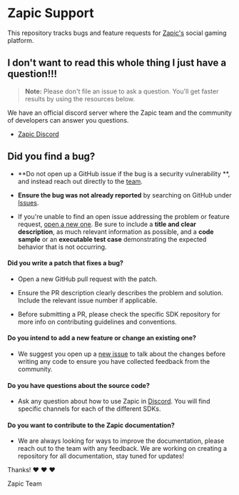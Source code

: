 # Zapic Support

This repository tracks bugs and feature requests for [Zapic's](https://www.zapic.com) social gaming platform.

## I don't want to read this whole thing I just have a question!!!

> **Note:** Please don't file an issue to ask a question. You'll get faster results by using the resources below.

We have an official discord server where the Zapic team and the community of developers can answer you questions.

* [Zapic Discord](https://discord.gg/Kduh53S)

## Did you find a bug?

* **Do not open up a GitHub issue if the bug is a security vulnerability
**, and instead reach out directly to the [team](mailto:contact@zapic.com).

* **Ensure the bug was not already reported** by searching on GitHub under [Issues](https://github.com/ZapicInc/Support/issues).

* If you're unable to find an open issue addressing the problem or feature request, [open a new one](https://github.com/ZapicInc/Support/issues/new). Be sure to include a **title and clear description**, as much relevant information as possible, and a **code sample** or an **executable test case** demonstrating the expected behavior that is not occurring.

#### **Did you write a patch that fixes a bug?**

* Open a new GitHub pull request with the patch.

* Ensure the PR description clearly describes the problem and solution. Include the relevant issue number if applicable.

* Before submitting a PR, please check the specific SDK repository for more info on contributing guidelines and conventions.

#### **Do you intend to add a new feature or change an existing one?**

* We suggest you open up a [new issue](https://github.com/ZapicInc/Support/issues/new) to talk about the changes before writing any code to ensure you have collected feedback from the community.

#### **Do you have questions about the source code?**

* Ask any question about how to use Zapic in [Discord](https://discord.gg/Kduh53S). You will find specific channels for each of the different SDKs.

#### **Do you want to contribute to the Zapic documentation?**

* We are always looking for ways to improve the documentation, please reach out to the team with any feedback. We are working on creating a repository for all documentation, stay tuned for updates!

Thanks! :heart: :heart: :heart:

Zapic Team
